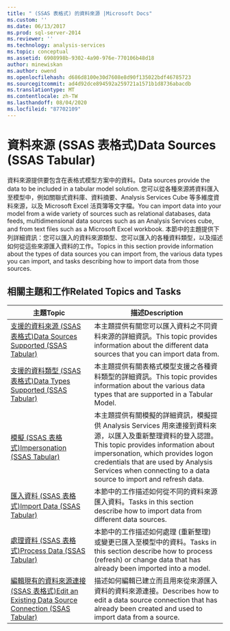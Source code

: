 ```yaml
---
title: " (SSAS 表格式) 的資料來源 |Microsoft Docs"
ms.custom: ''
ms.date: 06/13/2017
ms.prod: sql-server-2014
ms.reviewer: ''
ms.technology: analysis-services
ms.topic: conceptual
ms.assetid: 6908998b-9302-4a90-976e-770106b48d18
author: minewiskan
ms.author: owend
ms.openlocfilehash: d686d8100e30d7608e8d90f135022bdf46785723
ms.sourcegitcommit: ad4d92dce894592a259721a1571b1d8736abacdb
ms.translationtype: MT
ms.contentlocale: zh-TW
ms.lasthandoff: 08/04/2020
ms.locfileid: "87702109"
---
```

# <a name="data-sources-ssas-tabular"></a><span data-ttu-id="fe8b3-102">資料來源 (SSAS 表格式)</span><span class="sxs-lookup"><span data-stu-id="fe8b3-102">Data Sources (SSAS Tabular)</span></span>
  <span data-ttu-id="fe8b3-103">資料來源提供要包含在表格式模型方案中的資料。</span><span class="sxs-lookup"><span data-stu-id="fe8b3-103">Data sources provide the data to be included in a tabular model solution.</span></span> <span data-ttu-id="fe8b3-104">您可以從各種來源將資料匯入至模型中，例如關聯式資料庫、資料摘要、Analysis Services Cube 等多維度資料來源，以及 Microsoft Excel 活頁簿等文字檔。</span><span class="sxs-lookup"><span data-stu-id="fe8b3-104">You can import data into your model from a wide variety of sources such as relational databases, data feeds, multidimensional data sources such as an Analysis Services cube, and from text files such as a Microsoft Excel workbook.</span></span> <span data-ttu-id="fe8b3-105">本節中的主題提供下列詳細資訊：您可以匯入的資料來源類型、您可以匯入的各種資料類型，以及描述如何從這些來源匯入資料的工作。</span><span class="sxs-lookup"><span data-stu-id="fe8b3-105">Topics in this section provide information about the types of data sources you can import from, the various data types you can import, and tasks describing how to import data from those sources.</span></span>  
  
## <a name="related-topics-and-tasks"></a><span data-ttu-id="fe8b3-106">相關主題和工作</span><span class="sxs-lookup"><span data-stu-id="fe8b3-106">Related Topics and Tasks</span></span>  
  
|<span data-ttu-id="fe8b3-107">主題</span><span class="sxs-lookup"><span data-stu-id="fe8b3-107">Topic</span></span>|<span data-ttu-id="fe8b3-108">描述</span><span class="sxs-lookup"><span data-stu-id="fe8b3-108">Description</span></span>|  
|-----------|-----------------|  
|[<span data-ttu-id="fe8b3-109">支援的資料來源 &#40;SSAS 表格式&#41;</span><span class="sxs-lookup"><span data-stu-id="fe8b3-109">Data Sources Supported &#40;SSAS Tabular&#41;</span></span>](tabular-models/data-sources-supported-ssas-tabular.md)|<span data-ttu-id="fe8b3-110">本主題提供有關您可以匯入資料之不同資料來源的詳細資訊。</span><span class="sxs-lookup"><span data-stu-id="fe8b3-110">This topic provides information about the different data sources that you can import data from.</span></span>|  
|[<span data-ttu-id="fe8b3-111">支援的資料類型 &#40;SSAS 表格式&#41;</span><span class="sxs-lookup"><span data-stu-id="fe8b3-111">Data Types Supported &#40;SSAS Tabular&#41;</span></span>](tabular-models/data-types-supported-ssas-tabular.md)|<span data-ttu-id="fe8b3-112">本主題提供有關表格式模型支援之各種資料類型的詳細資訊。</span><span class="sxs-lookup"><span data-stu-id="fe8b3-112">This topic provides information about the various data types that are supported in a Tabular Model.</span></span>|  
|[<span data-ttu-id="fe8b3-113">模擬 &#40;SSAS 表格式&#41;</span><span class="sxs-lookup"><span data-stu-id="fe8b3-113">Impersonation &#40;SSAS Tabular&#41;</span></span>](tabular-models/impersonation-ssas-tabular.md)|<span data-ttu-id="fe8b3-114">本主題提供有關模擬的詳細資訊，模擬提供 Analysis Services 用來連接到資料來源，以匯入及重新整理資料的登入認證。</span><span class="sxs-lookup"><span data-stu-id="fe8b3-114">This topic provides information about impersonation, which provides logon credentials that are used by Analysis Services when connecting to a data source to import and refresh data.</span></span>|  
|[<span data-ttu-id="fe8b3-115">匯入資料 (SSAS 表格式)</span><span class="sxs-lookup"><span data-stu-id="fe8b3-115">Import Data &#40;SSAS Tabular&#41;</span></span>](import-data-ssas-tabular.md)|<span data-ttu-id="fe8b3-116">本節中的工作描述如何從不同的資料來源匯入資料。</span><span class="sxs-lookup"><span data-stu-id="fe8b3-116">Tasks in this section describe how to import data from different data sources.</span></span>|  
|[<span data-ttu-id="fe8b3-117">處理資料 &#40;SSAS 表格式&#41;</span><span class="sxs-lookup"><span data-stu-id="fe8b3-117">Process Data &#40;SSAS Tabular&#41;</span></span>](process-data-ssas-tabular.md)|<span data-ttu-id="fe8b3-118">本節中的工作描述如何處理 (重新整理) 或變更已匯入至模型中的資料。</span><span class="sxs-lookup"><span data-stu-id="fe8b3-118">Tasks in this section describe how to process (refresh) or change data that has already been imported into a model.</span></span>|  
|[<span data-ttu-id="fe8b3-119">編輯現有的資料來源連接 &#40;SSAS 表格式&#41;</span><span class="sxs-lookup"><span data-stu-id="fe8b3-119">Edit an Existing Data Source Connection &#40;SSAS Tabular&#41;</span></span>](edit-an-existing-data-source-connection-ssas-tabular.md)|<span data-ttu-id="fe8b3-120">描述如何編輯已建立而且用來從來源匯入資料的資料來源連接。</span><span class="sxs-lookup"><span data-stu-id="fe8b3-120">Describes how to edit a data source connection that has already been created and used to import data from a source.</span></span>|  
  
  
